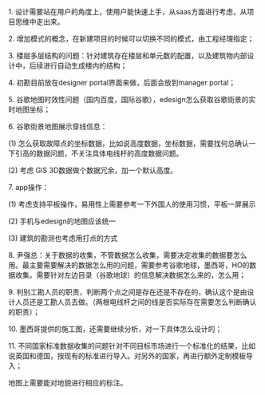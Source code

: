 
1. 设计需要站在用户的角度上，使用户能快速上手，从saas方面进行考虑，从项目思维中走出来。

2. 增加模式的概念，在新建项目的时候可以切换不同的模式，由工程经理指定；

3. 楼层多层结构的问题：针对建筑存在楼层和单元数的配置，以及建筑物内部设计中，后续进行自动生成楼内的结构；

4. 初勘目前放在designer portal界面来做，后面会放到manager portal；

5. 谷歌地图时效性问题（国内百度，国际谷歌），edesign怎么获取谷歌街景的实时地图坐标；

6. 谷歌街景地图展示穿线信息：

(1) 怎么获取故障点的坐标数据，比如说高度数据，坐标数据，需要找何总确认一下引高的数据问题，不关注具体电线杆的高度数据问题。

(2) 考虑 GIS 3D数据做个数据冗余，加一个默认高度。

7. app操作：

(1) 考虑支持平板操作，易用性上需要参考一下外国人的使用习惯，平板一屏展示

(2) 手机与edesign的地图应该统一

(3) 建筑的勘测也考虑用打点的方式

8. 尹强总：关于数据的收集，不管数据怎么收集，需要决定收集的数据要怎么用。最主要需要解决的数据怎么用的问题，需要参考谷歌地球，墨西哥，HO的数据收集。需要针对左边目录（谷歌地球）的信息解决数据怎么来的，怎么用；

9. 判别工勘人员的职责，判断两个点之间是存在还是不存在的，确认这个是由设计人员还是工勘人员去做。（两根电线杆之间的线是否实际存在需要怎么判断确认的职责）；

10. 墨西哥提供的施工图，还需要继续分析，对一下具体怎么设计的；

11. 不同国家标准数据收集的问题针对不同目标市场进行一个标准化的结果，比如说英国和德国，按现有的标准进行导入。对另外的国家，再进行额外定制模板导入；

地图上需要能对地貌进行相应的标注。